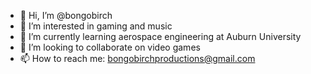 - 👋 Hi, I’m @bongobirch
- 👀 I’m interested in gaming and music
- 🌱 I’m currently learning aerospace engineering at Auburn University
- 💞️ I’m looking to collaborate on video games
- 📫 How to reach me: bongobirchproductions@gmail.com

<!---
bongobirch/bongobirch is a ✨ special ✨ repository because its `README.md` (this file) appears on your GitHub profile.
You can click the Preview link to take a look at your changes.
--->
